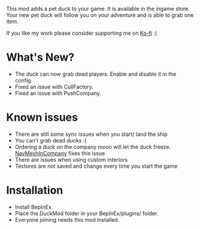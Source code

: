 This mod adds a pet duck to your game. It is available in the ingame store.
Your new pet duck will follow you on your adventure and is able to grab one item.

If you like my work please consider supporting me on [Ko-fi](https://ko-fi.com/dio93) :)

<h1>What's New?</h1>

- The duck can now grab dead players. Enable and disable it in the config.
- Fixed an issue with CullFactory.
- Fixed an issue with PushCompany.

<h1>Known issues</h1>

- There are still some sync issues when you start/ land the ship
- You can't grab dead ducks :(
- Ordering a duck on the company moon will let the duck freeze. [NavMeshInCompany](https://thunderstore.io/c/lethal-company/p/Kittenji/NavMeshInCompany/) fixes this issue
- There are issues when using custom interiors
- Textures are not saved and change every time you start the game

<h1>Installation</h1>

- Install BepInEx.
- Place the DuckMod folder in your BepInEx/plugins/ folder.
- Everyone joining needs this mod installed.